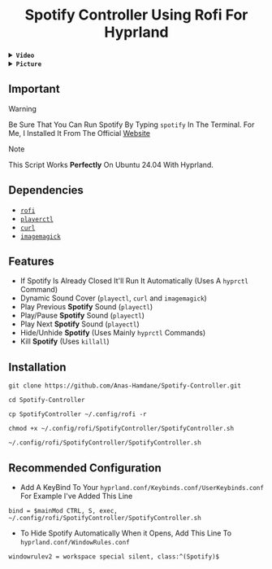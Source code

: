 <h1 align="center">
    Spotify Controller Using Rofi For Hyprland
</h1>

<details>
<summary><b><code>Video</code></b></summary>

https://github.com/Anas-Hamdane/Spotify-Controller/assets/155746228/b6d338a0-7140-4bdb-9adf-e808ed246ef8


</details>


<details>
<summary><b><code>Picture</code></b></summary>

![Preview](https://github.com/Anas-Hamdane/Spotify-Controller/assets/155746228/5eff45cd-e466-461c-8d34-28ddc9eef7f1)

</details>

## Important
> [!WARNING]
> Be Sure That You Can Run Spotify By Typing `spotify` In The Terminal. For Me, I Installed It From The Official [Website](https://www.spotify.com/us/download/linux/)

> [!NOTE]
> This Script Works **Perfectly** On Ubuntu 24.04 With Hyprland.

## Dependencies
  - [`rofi`](https://github.com/davatorium/rofi)
  - [`playerctl`](https://github.com/altdesktop/playerctl)
  - [`curl`](https://github.com/curl/curl)
  - [`imagemagick`](https://github.com/ImageMagick/ImageMagick)

## Features
  - If Spotify Is Already Closed It'll Run It Automatically (Uses A `hyprctl` Command)
  - Dynamic Sound Cover (`playectl`, `curl` and `imagemagick`)
  - Play Previous **Spotify** Sound (`playectl`)
  - Play/Pause **Spotify** Sound (`playectl`)
  - Play Next **Spotify** Sound (`playectl`)
  - Hide/Unhide **Spotify** (Uses Mainly `hyprctl` Commands)
  - Kill **Spotify** (Uses `killall`)

## Installation
```
git clone https://github.com/Anas-Hamdane/Spotify-Controller.git

cd Spotify-Controller

cp SpotifyController ~/.config/rofi -r

chmod +x ~/.config/rofi/SpotifyController/SpotifyController.sh

~/.config/rofi/SpotifyController/SpotifyController.sh
```

## Recommended Configuration
- Add A KeyBind To Your `hyprland.conf/Keybinds.conf/UserKeybinds.conf` For Example I've Added This Line
```
bind = $mainMod CTRL, S, exec, ~/.config/rofi/SpotifyController/SpotifyController.sh
```
- To Hide Spotify Automatically When it Opens, Add This Line To `hyprland.conf/WindowRules.conf`
```
windowrulev2 = workspace special silent, class:^(Spotify)$
```
